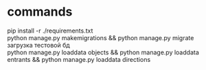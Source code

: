 # commands
pip install -r ./requirements.txt \
python manage.py makemigrations && python manage.py migrate \
загрузка тестовой бд \
python manage.py loaddata objects &&
python manage.py loaddata entrants &&
python manage.py loaddata directions